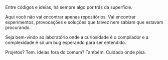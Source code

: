 Entre códigos e ideias, há sempre algo por trás da superfície.

Aqui você não vai encontrar apenas repositórios. Vai encontrar experimentos, provocações e soluções que talvez nem sabiam que estavam procurando.

Seja bem-vindo ao laboratório onde a curiosidade é o compilador e a complexidade é só um bug esperando para ser entendido.

Projetos? Tem.
Ideias fora do comum? Também. Cuidado onde pisa.
